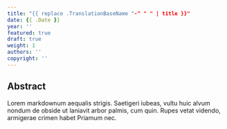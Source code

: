 ```yaml
---
title: "{{ replace .TranslationBaseName "-" " " | title }}"
date: {{ .Date }}
year: ''
featured: true
draft: true
weight: 1
authors: ''
copyright: ''
---
```



## Abstract
Lorem markdownum aequalis strigis. Saetigeri iubeas, vultu huic alvum nondum
de obside ut laniavit arbor palmis, cum quin. Rupes vetat videndo, armigerae
crimen habet Priamum nec.